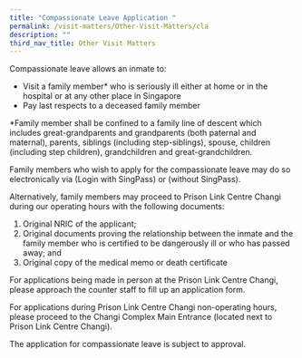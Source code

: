 ```yaml
---
title: "Compassionate Leave Application "
permalink: /visit-matters/Other-Visit-Matters/cla
description: ""
third_nav_title: Other Visit Matters
---
```

Compassionate leave allows an inmate to:
* Visit a family member* who is seriously ill either at home or in the hospital or at any other place in Singapore
* Pay last respects to a deceased family member

*Family member shall be confined to a family line of descent which includes great-grandparents and grandparents (both paternal and maternal), parents, siblings (including step-siblings), spouse, children (including step children), grandchildren and great-grandchildren. 

Family members who wish to apply for the compassionate leave may do so electronically via (Login with SingPass) or (without SingPass).

Alternatively, family members may proceed to Prison Link Centre Changi during our operating hours with the following documents:
1. Original NRIC of the applicant;
2. Original documents proving the relationship between the inmate and the family member who is certified to be dangerously ill or who has passed away; and
3. Original copy of the medical memo or death certificate

For applications being made in person at the Prison Link Centre Changi, please approach the counter staff to fill up an application form.

For applications during Prison Link Centre Changi non-operating hours, please proceed to the Changi Complex Main Entrance (located next to Prison Link Centre Changi).

The application for compassionate leave is subject to approval.